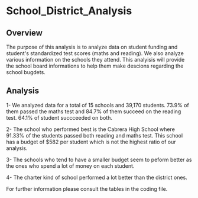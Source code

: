 # School_District_Analysis

## Overview

The purpose of this analysis is to analyze data on student funding and student's standardized test scores (maths and reading). We also analyze various information on the schools they attend. This analyisis will provide the school board informations to help them make descions regarding the school bugdets. 

## Analysis

1- We analyzed data for a total of 15 schools and 39,170 students. 73.9% of them passed the maths test and 84.7% of them succeed on the reading test. 64.1% of student succceeded on both. 

2- The school who performed best is the Cabrera High School where 91.33% of the students passed both reading and maths test. This school has a budget of $582 per student which is not the highest ratio of our analysis. 

3- The schools who tend to have a smaller budget seem to peform better as the ones who spend a lot of money on each student. 

4- The charter kind of school performed a lot better than the district ones. 

For further information please consult the tables in the coding file. 

